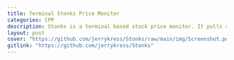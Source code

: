 ```yaml
---
title: Terminal Stonks Price Monitor
categories: CPP
description: Stonks is a terminal based stock price monitor. It pulls real time data using AlphaVantage APIs and display history prices and trading volume.
layout: post
cover: "https://github.com/jerrykress/Stonks/raw/main/img/Screenshot.png"
gitlink: "https://github.com/jerrykress/Stonks"
---
```

